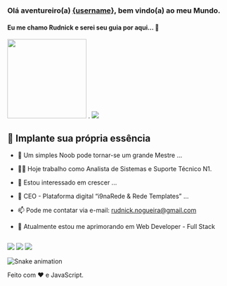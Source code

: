 ### Olá aventureiro(a) [{username}](https://rudnickstephan.github.io), bem vindo(a) ao meu Mundo.
#### Eu me chamo Rudnick e serei seu guia por aqui... 👋

<div>
  <img height="180em" src="https://github-readme-stats.vercel.app/api?username=rudnickstephan&locale=pt-BR&show_icons=true&theme=tokyonight&include_all_commits=true&count_private=true"/>
  .
  <img src="https://github-readme-stats.vercel.app/api/top-langs/?username=rudnickstephan&locale=pt-BR&layout=compact&langs_count=7&theme=tokyonight"/>
</div>

## 💖 Implante sua própria essência

- 🌱 Um simples Noob pode tornar-se um grande Mestre ...
- 🐱‍💻 Hoje trabalho como Analista de Sistemas e Suporte Técnico N1.
- 👀 Estou interessado em crescer ...
- 💞️ CEO - Plataforma digital “i9naRede & Rede Templates” ...
- 📫 Pode me contatar via e-mail: rudnick.nogueira@gmail.com
- 🧠 Atualmente estou me aprimorando em Web Developer - Full Stack

  ##

<div> 
  <a href="https://instagram.com/eurudnick" target="_blank"><img src="https://img.shields.io/badge/-Instagram-%23E4405F?style=for-the-badge&logo=instagram&logoColor=white" target="_blank"></a>
  <a href = "mailto:rudnick.nogueira@gmail.com"><img src="https://img.shields.io/badge/-Gmail-%23333?style=for-the-badge&logo=gmail&logoColor=white" target="_blank"></a>
  <a href="https://www.linkedin.com/in/rudnick-stephan-964568155/" target="_blank"><img src="https://img.shields.io/badge/-LinkedIn-%230077B5?style=for-the-badge&logo=linkedin&logoColor=white" target="_blank"></a> 
 
  ![Snake animation](https://github.com/rudnickstephan/rudnickstephan/blob/output/github-contribution-grid-snake.svg)
 
</div>

Feito com ❤️ e JavaScript.
<!---
rudnickstephan/rudnickstephan is a ✨ special ✨ repository because its `README.md` (this file) appears on your GitHub profile.
You can click the Preview link to take a look at your changes.
--->
